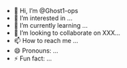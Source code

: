 - 👋 Hi, I’m @Ghost1-ops
- 👀 I’m interested in ...
- 🌱 I’m currently learning ...
- 💞️ I’m looking to collaborate on XXX...
- 📫 How to reach me ...
- 😄 Pronouns: ...
- ⚡ Fun fact: ...

<!---
Ghost1-ops/Ghost1-ops is a ✨ special ✨ repository because its `README.md` (this file) appears on your GitHub profile.
You can click the Preview link to take a look at your changes.
--->

